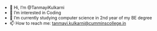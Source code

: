 - 👋 Hi, I’m @TanmayiKulkarni
- 👀 I’m interested in Coding
- 🌱 I’m currently studying computer science in 2nd year of my BE degree
- 📫 How to reach me: tanmayi.kulkarni@cumminscollege.in

<!---
TanmayiKulkarni/TanmayiKulkarni is a ✨ special ✨ repository because its `README.md` (this file) appears on your GitHub profile.
You can click the Preview link to take a look at your changes.
--->
